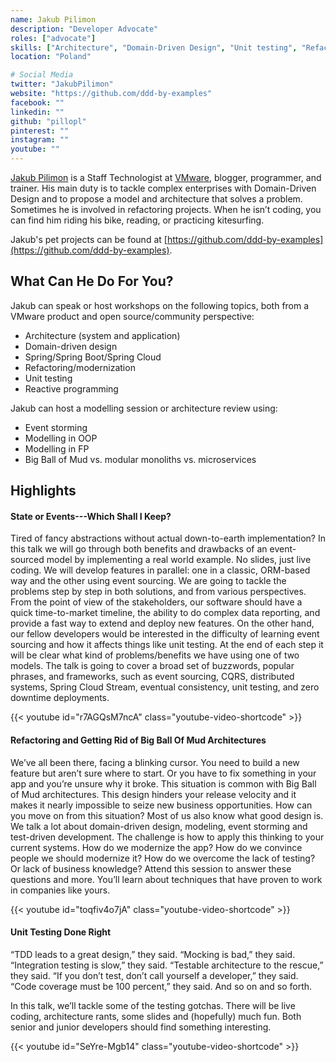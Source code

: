 ```yaml
---
name: Jakub Pilimon
description: "Developer Advocate"
roles: ["advocate"]
skills: ["Architecture", "Domain-Driven Design", "Unit testing", "Refactoring", "Spring"]
location: "Poland"

# Social Media 
twitter: "JakubPilimon"
website: "https://github.com/ddd-by-examples"
facebook: ""
linkedin: ""
github: "pillopl"
pinterest: ""
instagram: ""
youtube: ""
---
```


[Jakub Pilimon](https://twitter.com/JakubPilimon) is a Staff Technologist at [VMware](https://vmware.com), blogger, programmer, and trainer. His main duty is to tackle complex enterprises with Domain-Driven Design and to propose a model and architecture that solves a problem. Sometimes he is involved in refactoring projects. When he isn’t coding, you can find him riding his bike, reading, or practicing kitesurfing.

Jakub's pet projects can be found at [https://github.com/ddd-by-examples](https://github.com/ddd-by-examples).

<!--more-->

## What Can He Do For You?

Jakub can speak or host workshops on the following topics, both from a VMware product and open source/community perspective:

- Architecture (system and application)
- Domain-driven design
- Spring/Spring Boot/Spring Cloud
- Refactoring/modernization
- Unit testing
- Reactive programming

Jakub can host a modelling session or architecture review using:

- Event storming
- Modelling in OOP
- Modelling in FP
- Big Ball of Mud vs. modular monoliths vs. microservices

## Highlights

#### State or Events---Which Shall I Keep?

Tired of fancy abstractions without actual down-to-earth implementation? In this talk we will go through both benefits and drawbacks of an event-sourced model by implementing a real world example. No slides, just live coding. We will develop features in parallel: one in a classic, ORM-based way and the other using event sourcing. We are going to tackle the problems step by step in both solutions, and from various perspectives. From the point of view of the stakeholders, our software should have a quick time-to-market timeline, the ability to do complex data reporting, and provide a fast way to extend and deploy new features. On the other hand, our fellow developers would be interested in the difficulty of learning event sourcing and how it affects things like unit testing. At the end of each step it will be clear what kind of problems/benefits we have using one of two models. The talk is going to cover a broad set of buzzwords, popular phrases, and frameworks, such as event sourcing, CQRS, distributed systems, Spring Cloud Stream, eventual consistency, unit testing, and zero downtime deployments.

{{< youtube id="r7AGQsM7ncA" class="youtube-video-shortcode" >}}

#### Refactoring and Getting Rid of Big Ball Of Mud Architectures

We’ve all been there, facing a blinking cursor. You need to build a new feature but aren’t sure where to start. Or you have to fix something in your app and you’re unsure why it broke. This situation is common with Big Ball of Mud architectures. This design hinders your release velocity and it makes it nearly impossible to seize new business opportunities. How can you move on from this situation? Most of us also know what good design is. We talk a lot about domain-driven design, modeling, event storming and test-driven development. The challenge is how to apply this thinking to your current systems. How do we modernize the app? How do we convince people we should modernize it? How do we overcome the lack of testing? Or lack of business knowledge? Attend this session to answer these questions and more. You’ll learn about techniques that have proven to work in companies like yours.

{{< youtube id="toqfiv4o7jA" class="youtube-video-shortcode" >}}

#### Unit Testing Done Right

“TDD leads to a great design,” they said. “Mocking is bad,” they said. “Integration testing is slow,” they said. “Testable architecture to the rescue,” they said. “If you don’t test, don’t call yourself a developer,” they said. “Code coverage must be 100 percent,” they said. And so on and so forth.

In this talk, we’ll tackle some of the testing gotchas. There will be live coding, architecture rants, some slides and (hopefully) much fun. Both senior and junior developers should find something interesting.

{{< youtube id="SeYre-Mgb14" class="youtube-video-shortcode" >}}
